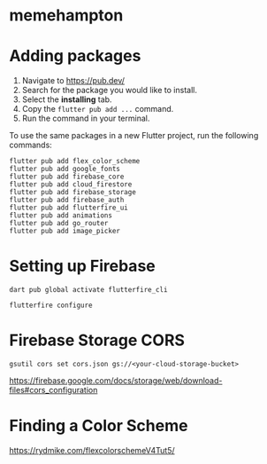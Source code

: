 # memehampton

# Adding packages

1. Navigate to https://pub.dev/
2. Search for the package you would like to install.
3. Select the **installing** tab.
4. Copy the `flutter pub add ...` command.
5. Run the command in your terminal.

To use the same packages in a new Flutter project, run the following commands:
```
flutter pub add flex_color_scheme
flutter pub add google_fonts
flutter pub add firebase_core
flutter pub add cloud_firestore
flutter pub add firebase_storage
flutter pub add firebase_auth
flutter pub add flutterfire_ui
flutter pub add animations
flutter pub add go_router
flutter pub add image_picker
```

# Setting up Firebase

```
dart pub global activate flutterfire_cli

flutterfire configure
```

# Firebase Storage CORS

`gsutil cors set cors.json gs://<your-cloud-storage-bucket>`

https://firebase.google.com/docs/storage/web/download-files#cors_configuration


# Finding a Color Scheme

https://rydmike.com/flexcolorschemeV4Tut5/